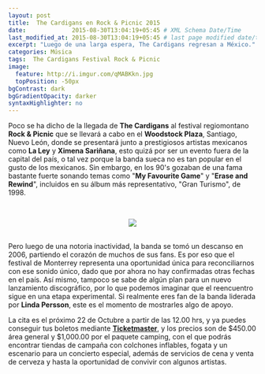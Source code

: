```yaml
---
layout: post
title:  The Cardigans en Rock & Picnic 2015
date:             2015-08-30T13:04:19+05:45 # XML Schema Date/Time
last_modified_at: 2015-08-30T13:04:19+05:45 # last page modified date/time
excerpt: "Luego de una larga espera, The Cardigans regresan a México."
categories: Música
tags:  The Cardigans Festival Rock & Picnic
image:
  feature: http://i.imgur.com/qMABKkn.jpg
  topPosition: -50px
bgContrast: dark
bgGradientOpacity: darker
syntaxHighlighter: no
---
```


Poco se ha dicho de la llegada de **The Cardigans** al festival regiomontano **Rock & Picnic** que se llevará a cabo en el **Woodstock Plaza**, Santiago, Nuevo León, donde se presentará junto a prestigiosos artistas mexicanos como **La Ley** y **Ximena Sariñana**, esto quizá por ser un evento fuera de la capital del país, o tal vez porque la banda sueca no es tan popular en el gusto de los mexicanos. Sin embargo, en los 90's gozaban de una fama bastante fuerte sonando temas como "**My Favourite Game**" y "**Erase and Rewind**", incluidos en su álbum más representativo, "Gran Turismo", de 1998.

<br><center><a href="http://imgur.com/SmJtnHx"  width= 404; height= 149.5;><img src="http://i.imgur.com/SmJtnHx.png"/></a></center><br>

Pero luego de una notoria inactividad, la banda se tomó un descanso en 2006, partiendo el corazón de muchos de sus fans. Es por eso que el festival de Monterrey representa una oportunidad única para reconciliarnos con ese sonido único, dado que por ahora no hay confirmadas otras fechas en el país. Así mismo, tampoco se sabe de algún plan para un nuevo lanzamiento discográfico, por lo que podemos imaginar que el reencuentro sigue en una etapa experimental. Si realmente eres fan de la banda liderada por **Linda Persson**, este es el momento de mostrarles algo de apoyo.

La cita es el próximo 22 de Octubre a partir de las 12.00 hrs, y ya puedes conseguir tus boletos mediante [**Ticketmaster**](http://www.ticketmaster.com.mx/Rock-Picnic-boletos/artist/2149030?tm_link=edp_Artist_Name), y los precios son de $450.00 área general y $1,000.00 por el paquete camping, con el que podrás encontrar tiendas de campaña con colchones inflables, fogata y un escenario para un concierto especial, además de servicios de cena y  venta de cerveza y hasta la oportunidad de convivir con algunos artistas.
